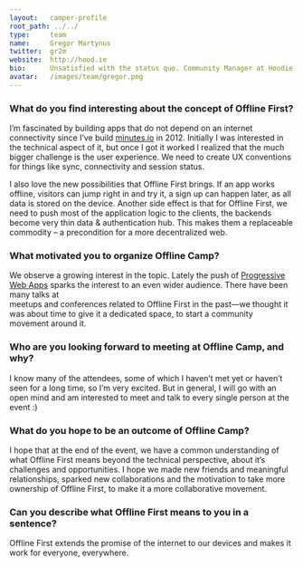 ```yaml
---
layout:   camper-profile
root_path: ../../
type:     team
name:     Gregor Martynus
twitter:  gr2m
website:  http://hood.ie
bio:      Unsatisfied with the status quo. Community Manager at Hoodie.
avatar:   /images/team/gregor.png
---
```


### What do you find interesting about the concept of Offline First?

I’m fascinated by building apps that do not depend on an internet connectivity
since I’ve build [minutes.io](https://minutes.io) in 2012. Initially I was
interested in the technical aspect of it, but once I got it worked I realized
that the much bigger challenge is the user experience. We need to create
UX conventions for things like sync, connectivity and session status.

I also love the new possibilities that Offline First brings. If an app works
offline, visitors can jump right in and try it, a sign up can happen later, as
all data is stored on the device. Another side effect is that for Offline First,
we need to push most of the application logic to the clients, the backends
become very thin data & authentication hub. This makes them a replaceable
commodity – a precondition for a more decentralized web.

### What motivated you to organize Offline Camp?

We observe a growing interest in the topic. Lately the push of [Progressive Web Apps](#TBD-link)
sparks the interest to an even wider audience. There have been many talks at  
meetups and conferences related to Offline First in the past—we thought it was
about time to give it a dedicated space, to start a community movement around it.

### Who are you looking forward to meeting at Offline Camp, and why?

I know many of the attendees, some of which I haven’t met yet or haven’t seen
for a long time, so I’m very excited. But in general, I will go with an open
mind and am interested to meet and talk to every single person at the event :)

### What do you hope to be an outcome of Offline Camp?

I hope that at the end of the event, we have a common understanding of what
Offline First means beyond the technical perspective, about it’s challenges and
opportunities. I hope we made new friends and meaningful relationships, sparked
new collaborations and the motivation to take more ownership of Offline First,
to make it a more collaborative movement.

### Can you describe what Offline First means to you in a sentence?

Offline First extends the promise of the internet to our devices and makes it
work for everyone, everywhere.
